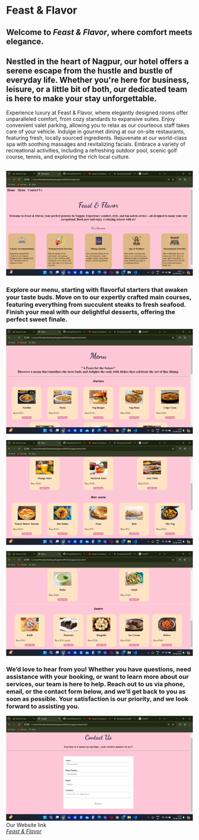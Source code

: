# **Feast & Flavor**

## Welcome to *Feast & Flavor*, where comfort meets elegance.

Nestled in the heart of Nagpur, our hotel offers a serene escape from the hustle and bustle of everyday life. Whether you're here for business, leisure, or a little bit of both, our dedicated team is here to make your stay unforgettable.
---
Experience luxury at Feast & Flavor, where elegantly designed rooms offer unparalleled comfort, from cozy standards to expansive suites. Enjoy convenient valet parking, allowing you to relax as our courteous staff takes care of your vehicle. Indulge in gourmet dining at our on-site restaurants, featuring fresh, locally sourced ingredients. Rejuvenate at our world-class spa with soothing massages and revitalizing facials. Embrace a variety of recreational activities, including a refreshing outdoor pool, scenic golf course, tennis, and exploring the rich local culture.

![home page](./../images/home.png)
---
### Explore our menu, starting with flavorful starters that awaken your taste buds. Move on to our expertly crafted main courses, featuring everything from succulent steaks to fresh seafood. Finish your meal with our delightful desserts, offering the perfect sweet finale.

![menu page](./../images/menu1.png)

![menu page](./../images/menu2.png)

![menu page](./../images/menu3.png)

### We’d love to hear from you! Whether you have questions, need assistance with your booking, or want to learn more about our services, our team is here to help. Reach out to us via phone, email, or the contact form below, and we’ll get back to you as soon as possible. Your satisfaction is our priority, and we look forward to assisting you.

![contact page](./../images/contact.png)
Our Website link <br>
[*Feast & Flavor*](https://feast-and-flavor.netlify.app/)
